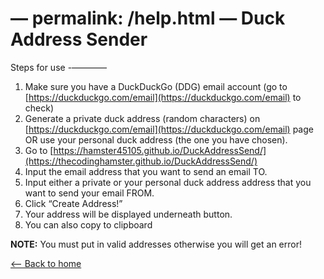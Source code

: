 —
permalink: /help.html
—
Duck Address Sender
===================

Steps for use
-————

1.  Make sure you have a DuckDuckGo (DDG) email account (go to [https://duckduckgo.com/email](https://duckduckgo.com/email) to check)
2.  Generate a private duck address (random characters) on [https://duckduckgo.com/email](https://duckduckgo.com/email) page OR use your personal duck address (the one you have chosen).
3.  Go to [https://hamster45105.github.io/DuckAddressSend/](https://thecodinghamster.github.io/DuckAddressSend/)
4.  Input the email address that you want to send an email TO.
5.  Input either a private or your personal duck address address that you want to send your email FROM.
6.  Click “Create Address!”
7.  Your address will be displayed underneath button.
8.  You can also copy to clipboard

**NOTE:** You must put in valid addresses otherwise you will get an error!

[<— Back to home](./index)